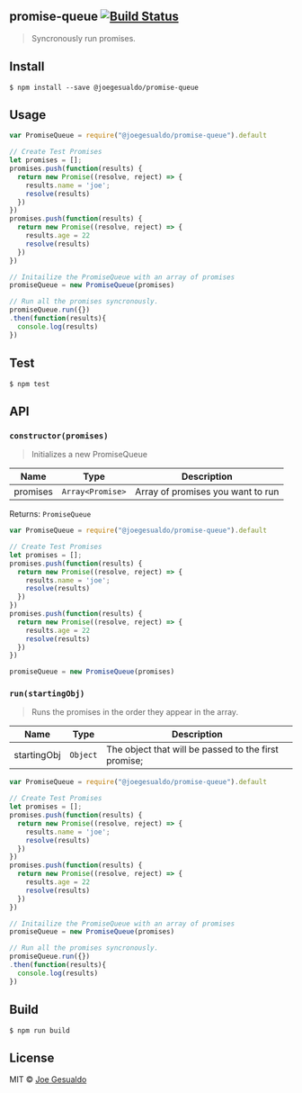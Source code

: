 ## promise-queue [![Build Status](https://travis-ci.org/joegesualdo/promise-queue-js.svg?branch=master)](https://travis-ci.org/joegesualdo/promise-queue-js)
> Syncronously run promises.

## Install
```
$ npm install --save @joegesualdo/promise-queue
```

## Usage
```javascript
var PromiseQueue = require("@joegesualdo/promise-queue").default

// Create Test Promises
let promises = [];
promises.push(function(results) {
  return new Promise((resolve, reject) => {
    results.name = 'joe';
    resolve(results)
  })
})
promises.push(function(results) {
  return new Promise((resolve, reject) => {
    results.age = 22
    resolve(results)
  })
})

// Initailize the PromiseQueue with an array of promises
promiseQueue = new PromiseQueue(promises)

// Run all the promises syncronously.
promiseQueue.run({})
.then(function(results){
  console.log(results)
})
```

## Test
```
$ npm test
```
## API
### `constructor(promises)`
> Initializes a new PromiseQueue 

| Name | Type | Description |
|------|------|-------------|
| promises | `Array<Promise>` | Array of promises you want to run | 

Returns: `PromiseQueue` 

```javascript
var PromiseQueue = require("@joegesualdo/promise-queue").default

// Create Test Promises
let promises = [];
promises.push(function(results) {
  return new Promise((resolve, reject) => {
    results.name = 'joe';
    resolve(results)
  })
})
promises.push(function(results) {
  return new Promise((resolve, reject) => {
    results.age = 22
    resolve(results)
  })
})

promiseQueue = new PromiseQueue(promises)
```
### `run(startingObj)`
> Runs the promises in the order they appear in the array.

| Name | Type | Description |
|------|------|-------------|
| startingObj | `Object` | The object that will be passed to the first promise;

```javascript
var PromiseQueue = require("@joegesualdo/promise-queue").default

// Create Test Promises
let promises = [];
promises.push(function(results) {
  return new Promise((resolve, reject) => {
    results.name = 'joe';
    resolve(results)
  })
})
promises.push(function(results) {
  return new Promise((resolve, reject) => {
    results.age = 22
    resolve(results)
  })
})

// Initailize the PromiseQueue with an array of promises
promiseQueue = new PromiseQueue(promises)

// Run all the promises syncronously.
promiseQueue.run({})
.then(function(results){
  console.log(results)
})
```
## Build
```
$ npm run build
```
## License
MIT © [Joe Gesualdo]()
